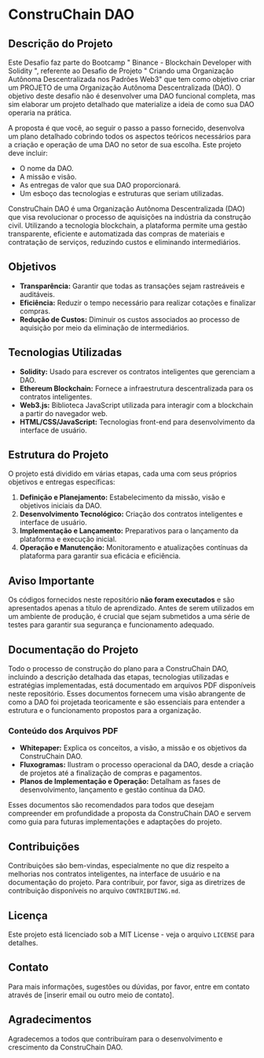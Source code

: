 # ConstruChain DAO

## Descrição do Projeto

Este Desafio faz parte do Bootcamp " Binance - Blockchain Developer with Solidity ", referente ao Desafio de Projeto " Criando uma Organização Autônoma Descentralizada nos Padrões Web3" que tem como objetivo criar um PROJETO de uma Organização Autônoma Descentralizada (DAO). O objetivo deste desafio não é desenvolver uma DAO funcional completa, mas sim elaborar um projeto detalhado que materialize a ideia de como sua DAO operaria na prática.

A proposta é que você, ao seguir o passo a passo fornecido, desenvolva um plano detalhado cobrindo todos os aspectos teóricos necessários para a criação e operação de uma DAO no setor de sua escolha. Este projeto deve incluir:

- O nome da DAO.
- A missão e visão.
- As entregas de valor que sua DAO proporcionará.
- Um esboço das tecnologias e estruturas que seriam utilizadas.

ConstruChain DAO é uma Organização Autônoma Descentralizada (DAO) que visa revolucionar o processo de aquisições na indústria da construção civil. Utilizando a tecnologia blockchain, a plataforma permite uma gestão transparente, eficiente e automatizada das compras de materiais e contratação de serviços, reduzindo custos e eliminando intermediários.

## Objetivos

- **Transparência:** Garantir que todas as transações sejam rastreáveis e auditáveis.
- **Eficiência:** Reduzir o tempo necessário para realizar cotações e finalizar compras.
- **Redução de Custos:** Diminuir os custos associados ao processo de aquisição por meio da eliminação de intermediários.

## Tecnologias Utilizadas

- **Solidity:** Usado para escrever os contratos inteligentes que gerenciam a DAO.
- **Ethereum Blockchain:** Fornece a infraestrutura descentralizada para os contratos inteligentes.
- **Web3.js:** Biblioteca JavaScript utilizada para interagir com a blockchain a partir do navegador web.
- **HTML/CSS/JavaScript:** Tecnologias front-end para desenvolvimento da interface de usuário.

## Estrutura do Projeto

O projeto está dividido em várias etapas, cada uma com seus próprios objetivos e entregas específicas:

1. **Definição e Planejamento:** Estabelecimento da missão, visão e objetivos iniciais da DAO.
2. **Desenvolvimento Tecnológico:** Criação dos contratos inteligentes e interface de usuário.
3. **Implementação e Lançamento:** Preparativos para o lançamento da plataforma e execução inicial.
4. **Operação e Manutenção:** Monitoramento e atualizações contínuas da plataforma para garantir sua eficácia e eficiência.

## Aviso Importante

Os códigos fornecidos neste repositório **não foram executados** e são apresentados apenas a título de aprendizado. Antes de serem utilizados em um ambiente de produção, é crucial que sejam submetidos a uma série de testes para garantir sua segurança e funcionamento adequado.

## Documentação do Projeto

Todo o processo de construção do plano para a ConstruChain DAO, incluindo a descrição detalhada das etapas, tecnologias utilizadas e estratégias implementadas, está documentado em arquivos PDF disponíveis neste repositório. Esses documentos fornecem uma visão abrangente de como a DAO foi projetada teoricamente e são essenciais para entender a estrutura e o funcionamento propostos para a organização.

### Conteúdo dos Arquivos PDF

- **Whitepaper:** Explica os conceitos, a visão, a missão e os objetivos da ConstruChain DAO.
- **Fluxogramas:** Ilustram o processo operacional da DAO, desde a criação de projetos até a finalização de compras e pagamentos.
- **Planos de Implementação e Operação:** Detalham as fases de desenvolvimento, lançamento e gestão contínua da DAO.

Esses documentos são recomendados para todos que desejam compreender em profundidade a proposta da ConstruChain DAO e servem como guia para futuras implementações e adaptações do projeto.

## Contribuições

Contribuições são bem-vindas, especialmente no que diz respeito a melhorias nos contratos inteligentes, na interface de usuário e na documentação do projeto. Para contribuir, por favor, siga as diretrizes de contribuição disponíveis no arquivo `CONTRIBUTING.md`.

## Licença

Este projeto está licenciado sob a MIT License - veja o arquivo `LICENSE` para detalhes.

## Contato

Para mais informações, sugestões ou dúvidas, por favor, entre em contato através de [inserir email ou outro meio de contato].

## Agradecimentos

Agradecemos a todos que contribuíram para o desenvolvimento e crescimento da ConstruChain DAO.

